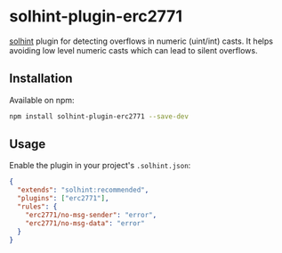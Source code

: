 # solhint-plugin-erc2771

[solhint](https://protofire.github.io/solhint/) plugin for detecting overflows in numeric (uint/int) casts. It helps avoiding low level numeric casts which can lead to silent overflows.

## Installation

Available on npm:

```sh
npm install solhint-plugin-erc2771 --save-dev
```

## Usage

Enable the plugin in your project's `.solhint.json`:

```json
{
  "extends": "solhint:recommended",
  "plugins": ["erc2771"],
  "rules": {
    "erc2771/no-msg-sender": "error",
    "erc2771/no-msg-data": "error"
  }
}
```
